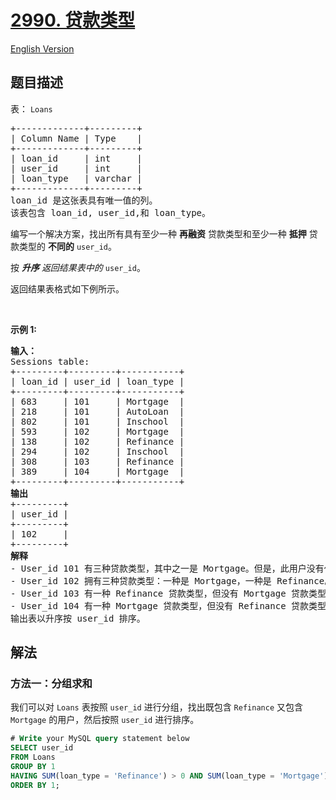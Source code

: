 # [2990. 贷款类型](https://leetcode.cn/problems/loan-types)

[English Version](/solution/2900-2999/2990.Loan%20Types/README_EN.md)

## 题目描述

<!-- 这里写题目描述 -->

<p>表：&nbsp;<code>Loans</code></p>

<pre>
+-------------+---------+
| Column Name | Type    |
+-------------+---------+
| loan_id     | int     |
| user_id     | int     |
| loan_type   | varchar |
+-------------+---------+
loan_id 是这张表具有唯一值的列。
该表包含 loan_id, user_id,和 loan_type。
</pre>

<p>编写一个解决方案，找出所有具有至少一种 <strong>再融资</strong> 贷款类型和至少一种 <strong>抵押</strong> 贷款类型的&nbsp;<strong>不同的</strong>&nbsp;<code>user_id</code>。</p>

<p>按 <em><strong>升序</strong> 返回结果表中的 </em><code>user_id</code>。</p>

<p>返回结果表格式如下例所示。</p>

<p>&nbsp;</p>

<p><b>示例 1:</b></p>

<pre>
<b>输入：</b>
Sessions table:
+---------+---------+-----------+
| loan_id | user_id | loan_type |
+---------+---------+-----------+
| 683     | 101     | Mortgage  |
| 218     | 101     | AutoLoan  |
| 802     | 101     | Inschool  |
| 593     | 102     | Mortgage  |
| 138     | 102     | Refinance |
| 294     | 102     | Inschool  |
| 308     | 103     | Refinance |
| 389     | 104     | Mortgage  |
+---------+---------+-----------+
<b>输出</b>
+---------+
| user_id | 
+---------+
| 102     | 
+---------+
<b>解释</b>
- User_id 101 有三种贷款类型，其中之一是 Mortgage。但是，此用户没有任何类别为 Refinance 的贷款类型，因此用户 101 不会被考虑。
- User_id 102 拥有三种贷款类型：一种是 Mortgage，一种是 Refinance。因此，用户 102 将包括在结果中。
- User_id 103 有一种 Refinance 贷款类型，但没有 Mortgage 贷款类型，因此用户 103 不会被考虑。
- User_id 104 有一种 Mortgage 贷款类型，但没有 Refinance 贷款类型，因此用户 104 不会被考虑。
输出表以升序按 user_id 排序。
</pre>

## 解法

### 方法一：分组求和

我们可以对 `Loans` 表按照 `user_id` 进行分组，找出既包含 `Refinance` 又包含 `Mortgage` 的用户，然后按照 `user_id` 进行排序。

<!-- tabs:start -->

```sql
# Write your MySQL query statement below
SELECT user_id
FROM Loans
GROUP BY 1
HAVING SUM(loan_type = 'Refinance') > 0 AND SUM(loan_type = 'Mortgage') > 0
ORDER BY 1;
```

<!-- tabs:end -->

<!-- end -->
